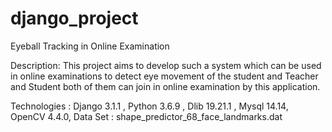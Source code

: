 # django_project
Eyeball Tracking in Online Examination



Description:
This project aims to develop such a system which can be used in online
examinations to detect eye movement of the student and Teacher and
Student both of them can join in online examination by this application.

Technologies :
Django 3.1.1 , Python 3.6.9 , Dlib 19.21.1 , Mysql 14.14, OpenCV 4.4.0,
Data Set : shape_predictor_68_face_landmarks.dat
